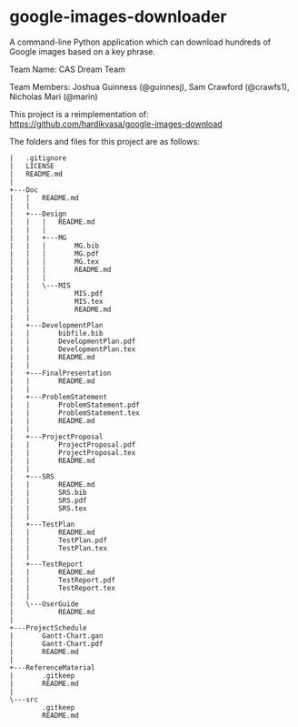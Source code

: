 # google-images-downloader

A command-line Python application which can download hundreds of Google images based on a key phrase.

Team Name: CAS Dream Team

Team Members: Joshua Guinness (@guinnesj), Sam Crawford (@crawfs1), Nicholas Mari (@marin)

This project is a reimplementation of: https://github.com/hardikvasa/google-images-download

The folders and files for this project are as follows:  

```
|   .gitignore
|   LICENSE
|   README.md
|   
+---Doc
|   |   README.md
|   |   
|   +---Design
|   |   |   README.md
|   |   |   
|   |   +---MG
|   |   |       MG.bib
|   |   |       MG.pdf
|   |   |       MG.tex
|   |   |       README.md
|   |   |       
|   |   \---MIS
|   |           MIS.pdf
|   |           MIS.tex
|   |           README.md
|   |           
|   +---DevelopmentPlan
|   |       bibfile.bib
|   |       DevelopmentPlan.pdf
|   |       DevelopmentPlan.tex
|   |       README.md
|   |       
|   +---FinalPresentation
|   |       README.md
|   |       
|   +---ProblemStatement
|   |       ProblemStatement.pdf
|   |       ProblemStatement.tex
|   |       README.md
|   |       
|   +---ProjectProposal
|   |       ProjectProposal.pdf
|   |       ProjectProposal.tex
|   |       README.md
|   |       
|   +---SRS
|   |       README.md
|   |       SRS.bib
|   |       SRS.pdf
|   |       SRS.tex
|   |       
|   +---TestPlan
|   |       README.md
|   |       TestPlan.pdf
|   |       TestPlan.tex
|   |       
|   +---TestReport
|   |       README.md
|   |       TestReport.pdf
|   |       TestReport.tex
|   |       
|   \---UserGuide
|           README.md
|           
+---ProjectSchedule
|       Gantt-Chart.gan
|       Gantt-Chart.pdf
|       README.md
|       
+---ReferenceMaterial
|       .gitkeep
|       README.md
|       
\---src
        .gitkeep
        README.md
```
